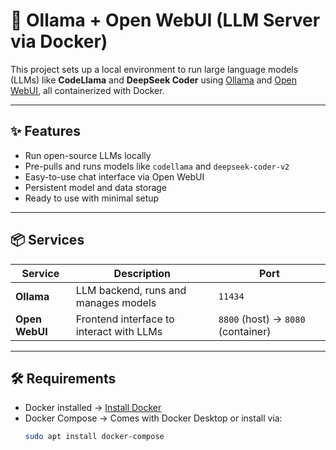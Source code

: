 # 🧠 Ollama + Open WebUI (LLM Server via Docker)

This project sets up a local environment to run large language models (LLMs) like **CodeLlama** and **DeepSeek Coder** using [Ollama](https://ollama.com/) and [Open WebUI](https://github.com/open-webui/open-webui), all containerized with Docker.

---

## ✨ Features

- Run open-source LLMs locally
- Pre-pulls and runs models like `codellama` and `deepseek-coder-v2`
- Easy-to-use chat interface via Open WebUI
- Persistent model and data storage
- Ready to use with minimal setup

---

## 📦 Services

| Service       | Description                               | Port        |
|---------------|-------------------------------------------|-------------|
| **Ollama**     | LLM backend, runs and manages models      | `11434`     |
| **Open WebUI** | Frontend interface to interact with LLMs  | `8800` (host) → `8080` (container) |

---

## 🛠️ Requirements

- Docker installed → [Install Docker](https://docs.docker.com/get-docker/)
- Docker Compose → Comes with Docker Desktop or install via:  
  ```bash
  sudo apt install docker-compose
